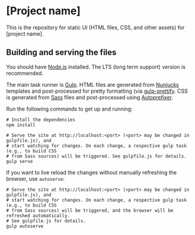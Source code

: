 # [Project name]

This is the repository for static UI (HTML files, CSS, and other assets) for [project name].

## Building and serving the files

You should have [Node.js](https://nodejs.org/) installed. The LTS (long term support) version is recommended.

The main task runner is [Gulp](https://gulpjs.com/). HTML files are generated from [Nunjucks](https://mozilla.github.io/nunjucks/) templates and post-processed for pretty formatting (via [gulp-prettify](https://www.npmjs.com/package/gulp-prettify). CSS is generated from [Sass](http://sass-lang.com/) files and post-processed using [Autoprefixer](https://github.com/postcss/autoprefixer).

Run the following commands to get up and running:

```
# Install the dependencies
npm install

# Serve the site at http://localhost:<port> (<port> may be changed in gulpfile.js), and
# start watching for changes. On each change, a respective gulp task (e.g., to build CSS 
# from Sass sources) will be triggered. See gulpfile.js for details.
gulp serve
```

If you want to live reload the changes without manually refreshing the browser, use `autoserve`:

```
# Serve the site at http://localhost:<port> (<port> may be changed in gulpfile.js), and
# start watching for changes. On each change, a respective gulp task (e.g., to build CSS 
# from Sass sources) will be triggered, and the browser will be refreshed automatically. 
# See gulpfile.js for details.
gulp autoserve
```
